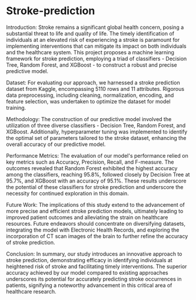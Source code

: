 # Stroke-prediction
Introduction:
Stroke remains a significant global health concern, posing a substantial threat to life and quality of life. The timely identification of individuals at an elevated risk of experiencing a stroke is paramount for implementing interventions that can mitigate its impact on both individuals and the healthcare system. This project proposes a machine learning framework for stroke prediction, employing a triad of classifiers - Decision Tree, Random Forest, and XGBoost - to construct a robust and precise predictive model.

Dataset:
For evaluating our approach, we harnessed a stroke prediction dataset from Kaggle, encompassing 5110 rows and 11 attributes. Rigorous data preprocessing, including cleaning, normalization, encoding, and feature selection, was undertaken to optimize the dataset for model training.

Methodology:
The construction of our predictive model involved the utilization of three diverse classifiers - Decision Tree, Random Forest, and XGBoost. Additionally, hyperparameter tuning was implemented to identify the optimal set of parameters tailored to the stroke dataset, enhancing the overall accuracy of our predictive model.

Performance Metrics:
The evaluation of our model's performance relied on key metrics such as Accuracy, Precision, Recall, and F-measure. The outcomes revealed that Random Forest exhibited the highest accuracy among the classifiers, reaching 95.8%, followed closely by Decision Tree at 95.7%, and XGBoost with an accuracy of 95.1%. These results underscore the potential of these classifiers for stroke prediction and underscore the necessity for continued exploration in this domain.

Future Work:
The implications of this study extend to the advancement of more precise and efficient stroke prediction models, ultimately leading to improved patient outcomes and alleviating the strain on healthcare resources. Future endeavors should concentrate on diversifying datasets, integrating the model with Electronic Health Records, and exploring the incorporation of CT scan images of the brain to further refine the accuracy of stroke prediction.

Conclusion:
In summary, our study introduces an innovative approach to stroke prediction, demonstrating efficacy in identifying individuals at heightened risk of stroke and facilitating timely interventions. The superior accuracy achieved by our model compared to existing approaches underscores its potential for accurately predicting stroke occurrences in patients, signifying a noteworthy advancement in this critical area of healthcare research. 
